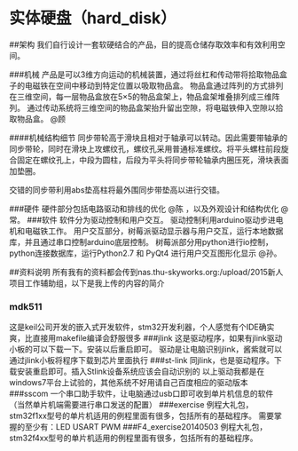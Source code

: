 # 实体硬盘（hard_disk）

##架构
我们自行设计一套软硬结合的产品，目的提高仓储存取效率和有效利用空间。

###机械
产品是可以3维方向运动的机械装置，通过将丝杠和传动带将拾取物品盒子的电磁铁在空间中移动到特定位置以吸取物品盒。
物品盒通过阵列的方式排列在三维空间，每一层物品盒放在5×5的物品盒架上，物品盒架堆叠排列成三维阵列。
通过传动系统将三维空间的物品盒架抬升留出空隙，将电磁铁伸入空隙以拾取物品盒。 @顾

####机械结构细节
同步带轮高于滑块且相对于轴承可以转动。因此需要带轴承的同步带轮，同时在滑块上攻螺纹孔，螺纹孔采用普通标准螺纹。将平头螺柱前段旋合固定在螺纹孔上，中段为圆柱，后段为平头将同步带轮轴承内圈压死，滑块表面加垫圈。

交错的同步带利用abs垫高柱将最外围同步带垫高以进行交错。

###硬件
硬件部分包括电路驱动和排线的优化 @陈 ，以及外观设计和结构优化 @常。
###软件
软件分为驱动控制和用户交互。
驱动控制利用arduino驱动步进电机和电磁铁工作。
用户交互部分，树莓派驱动显示器与用户交互，运行本地数据库，并且通过串口控制arduino底层控制。
树莓派部分用python进行io控制，python连接数据库，运行Python2.7 和 PyQt4 进行用户交互图形化显示 @孙。

##资料说明
所有我有的资料都会传到nas.thu-skyworks.org:/upload/2015新人项目工作辅助组，以下是我上传的内容的简介

### mdk511
这是keil公司开发的嵌入式开发软件，stm32开发利器，个人感觉有个IDE确实爽，比直接用makefile编译会舒服很多
###jlink 
这是驱动程序，如果有jlink驱动小板的可以下载一下。安装以后重启即可。
驱动是让电脑识别jlink，酱紫就可以通过jlink小板将程序下载到芯片里面执行
###st-link
同jlink，也是驱动程序。下载安装重启即可。插入Stlink设备系统应该会自动识别的
以上驱动我都是在windows7平台上试验的，其他系统不好用请自己百度相应的驱动版本
###sscom
一个串口助手软件，让电脑通过usb口即可收到单片机信息的软件（当然单片机端需要进行串口发送的配置）
###exercise
例程大礼包，stm32f1xx型号的单片机适用的例程里面有很多，包括所有的基础程序。
需要掌握的至少有：LED USART PWM
###F4_exercise20140503
例程大礼包，stm32f4xx型号的单片机适用的例程里面有很多，包括所有的基础程序。
